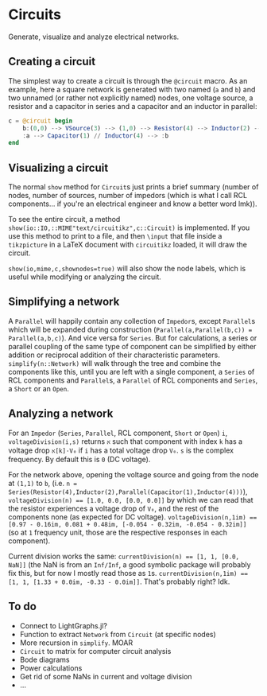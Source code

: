 # Circuits

Generate, visualize and analyze electrical networks.


## Creating a circuit

The simplest way to create a circuit is through the `@circuit` macro.  As an
example, here a square network is generated with two named (`a` and  `b`) and
two unnamed (or rather not explicitly named) nodes, one voltage source, a
resistor and a capacitor in series and a capacitor and an inductor in parallel:

```julia
c = @circuit begin
    b:(0,0) --> VSource(3) --> (1,0) --> Resistor(4) --> Inductor(2) --> (1,1) --> a:(0,1)
    :a --> Capacitor(1) // Inductor(4) --> :b
end
```

## Visualizing a circuit

The normal `show` method for `Circuit`s just prints a brief summary (number of
nodes, number of sources, number of impedors (which is what I call RCL
components... if you're an electrical engineer and know a better word lmk)).

To see the entire circuit, a method
`show(io::IO,::MIME"text/circuitikz",c::Circuit)` is implemented. If you use
this method to print to a file, and then `\input` that file inside a
`tikzpicture` in a LaTeX document with `circuitikz` loaded, it will draw the
circuit.

`show(io,mime,c,shownodes=true)` will also show the node labels, which is
useful while modifying or analyzing the circuit.

## Simplifying a network

A `Parallel` will happily contain any collection of `Impedor`s,  except
`Parallel`s which will be expanded during construction
(`Parallel(a,Parallel(b,c)) = Parallel(a,b,c)`). And vice versa for `Series`.
But for calculations, a series or parallel coupling of the same type of
component can be simplified by either addition or reciprocal addition of their
characteristic parameters. `simplify(n::Network)` will walk through the tree and
combine the components like this, until you are left with a single component,
a `Series` of RCL components and `Parallel`s, a `Parallel` of RCL components and
`Series`, a `Short` or an `Open`.


## Analyzing a network

For an `Impedor` (`Series`, `Parallel`, RCL component, `Short` or `Open`) `i`, 
`voltageDivision(i,s)` returns  ``א`` such that component with index ``k`` has a
voltage drop ``א[k]·V₀`` if `i` has a total voltage drop ``V₀``. `s` is the
complex frequency. By default this is `0` (DC voltage).

For the network above, opening the voltage source and going from the node at
`(1,1)` to `b`, (i.e. `n =
Series(Resistor(4),Inductor(2),Parallel(Capacitor(1),Inductor(4)))`),
`voltageDivision(n) == [1.0, 0.0, [0.0, 0.0]]` by which we can read that the
resistor experiences a voltage drop of ``V₀``, and the rest of the components
none (as expected for DC voltage). `voltageDivision(n,1im) ==  [0.97 - 0.16im,
0.081 + 0.48im, [-0.054 - 0.32im, -0.054 - 0.32im]]` (so at ``1`` frequency
unit, those are the respective responses in each component).

Current division works the same: `currentDivision(n) == [1, 1, [0.0, NaN]]`
(the NaN is from an `Inf/Inf`, a good symbolic package will probably fix this,
but for now I mostly read those as `1`s. `currentDivision(n,1im) == [1, 1,
[1.33 + 0.0im, -0.33 - 0.0im]]`. That's probably right? Idk.

## To do

* Connect to LightGraphs.jl?
* Function to extract `Network` from `Circuit` (at specific nodes)
* More recursion in `simplify`. MOAR
* `Circuit` to matrix for computer circuit analysis
* Bode diagrams
* Power calculations
* Get rid of some NaNs in current and voltage division
* ...


<!--
[![Stable](https://img.shields.io/badge/docs-stable-blue.svg)](https://gustaphe.github.io/Circuits.jl/stable)
[![Dev](https://img.shields.io/badge/docs-dev-blue.svg)](https://gustaphe.github.io/Circuits.jl/dev)
[![Build Status](https://travis-ci.com/gustaphe/Circuits.jl.svg?branch=master)](https://travis-ci.com/gustaphe/Circuits.jl)
[![Coverage](https://codecov.io/gh/gustaphe/Circuits.jl/branch/master/graph/badge.svg)](https://codecov.io/gh/gustaphe/Circuits.jl)
-->
